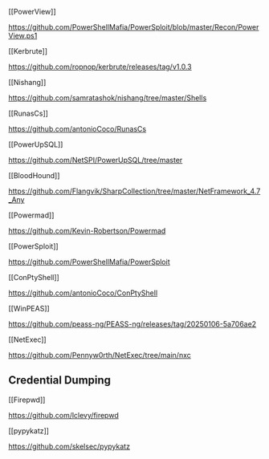 
[[PowerView]]

https://github.com/PowerShellMafia/PowerSploit/blob/master/Recon/PowerView.ps1

[[Kerbrute]]

https://github.com/ropnop/kerbrute/releases/tag/v1.0.3

[[Nishang]]

https://github.com/samratashok/nishang/tree/master/Shells

[[RunasCs]]

https://github.com/antonioCoco/RunasCs

[[PowerUpSQL]] 

https://github.com/NetSPI/PowerUpSQL/tree/master

[[BloodHound]]

https://github.com/Flangvik/SharpCollection/tree/master/NetFramework_4.7_Any

[[Powermad]]

https://github.com/Kevin-Robertson/Powermad

[[PowerSploit]]

https://github.com/PowerShellMafia/PowerSploit

[[ConPtyShell]]

https://github.com/antonioCoco/ConPtyShell

[[WinPEAS]]

https://github.com/peass-ng/PEASS-ng/releases/tag/20250106-5a706ae2

[[NetExec]]

https://github.com/Pennyw0rth/NetExec/tree/main/nxc
## Credential Dumping
[[Firepwd]]

https://github.com/lclevy/firepwd

[[pypykatz]]

https://github.com/skelsec/pypykatz


